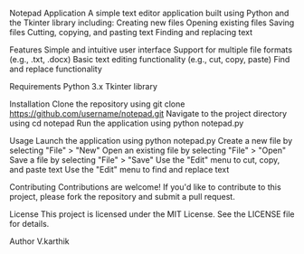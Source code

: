 Notepad Application
A simple text editor application built using Python and the Tkinter library including:
Creating new files
Opening existing files
Saving files
Cutting, copying, and pasting text
Finding and replacing text

Features
Simple and intuitive user interface
Support for multiple file formats (e.g., .txt, .docx)
Basic text editing functionality (e.g., cut, copy, paste)
Find and replace functionality

Requirements
Python 3.x
Tkinter library

Installation
Clone the repository using git clone https://github.com/username/notepad.git
Navigate to the project directory using cd notepad
Run the application using python notepad.py

Usage
Launch the application using python notepad.py
Create a new file by selecting "File" > "New"
Open an existing file by selecting "File" > "Open"
Save a file by selecting "File" > "Save"
Use the "Edit" menu to cut, copy, and paste text
Use the "Edit" menu to find and replace text

Contributing
Contributions are welcome! If you'd like to contribute to this project, please fork the repository and submit a pull request.

License
This project is licensed under the MIT License. See the LICENSE file for details.

Author 
V.karthik 
